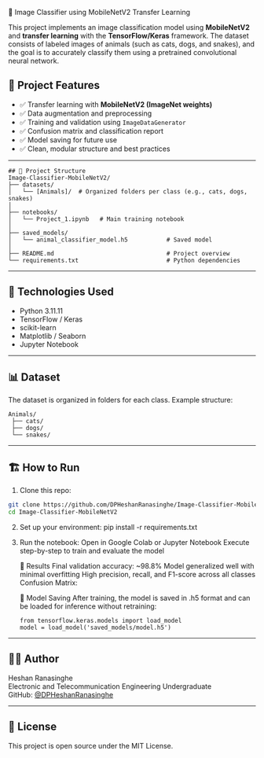 🧠 Image Classifier using MobileNetV2 Transfer Learning

This project implements an image classification model using **MobileNetV2** and **transfer learning** with the **TensorFlow/Keras** framework. The dataset consists of labeled images of animals 
(such as cats, dogs, and snakes), and the goal is to accurately classify them using a pretrained convolutional neural network.

## 🚀 Project Features

- ✅ Transfer learning with **MobileNetV2 (ImageNet weights)**
- ✅ Data augmentation and preprocessing
- ✅ Training and validation using `ImageDataGenerator`
- ✅ Confusion matrix and classification report
- ✅ Model saving for future use
- ✅ Clean, modular structure and best practices

---

```
## 📂 Project Structure
Image-Classifier-MobileNetV2/
├── datasets/
│   └── [Animals]/  # Organized folders per class (e.g., cats, dogs, snakes)
│
├── notebooks/
│   └── Project_1.ipynb   # Main training notebook
│
├── saved_models/
│   └── animal_classifier_model.h5           # Saved model
│
├── README.md                                # Project overview
└── requirements.txt                         # Python dependencies
```

---

## 🧰 Technologies Used

- Python 3.11.11
- TensorFlow / Keras
- scikit-learn
- Matplotlib / Seaborn
- Jupyter Notebook

---

## 📊 Dataset

The dataset is organized in folders for each class. Example structure:
````
Animals/
 ├── cats/
 ├── dogs/
 └── snakes/
````

 ---

 ## 🏗️ How to Run

  1. Clone this repo:
  
  ```bash
  git clone https://github.com/DPHeshanRanasinghe/Image-Classifier-MobileNetV2.git
  cd Image-Classifier-MobileNetV2
  ```
  2. Set up your environment:
     pip install -r requirements.txt
  
  3. Run the notebook:
     Open in Google Colab or Jupyter Notebook
     Execute step-by-step to train and evaluate the model
     
      🧠 Results
      Final validation accuracy: ~98.8%
      Model generalized well with minimal overfitting
      High precision, recall, and F1-score across all classes
      Confusion Matrix:
      
      💾 Model Saving
      After training, the model is saved in .h5 format and can be loaded for inference without retraining:
      ```
      from tensorflow.keras.models import load_model
      model = load_model('saved_models/model.h5')
      ```

---

## 🙋‍♂️ Author
Heshan Ranasinghe\
Electronic and Telecommunication Engineering Undergraduate\
GitHub: [@DPHeshanRanasinghe](https://github.com/DPHeshanRanasinghe)


---

## 📜 License
This project is open source under the MIT License.







